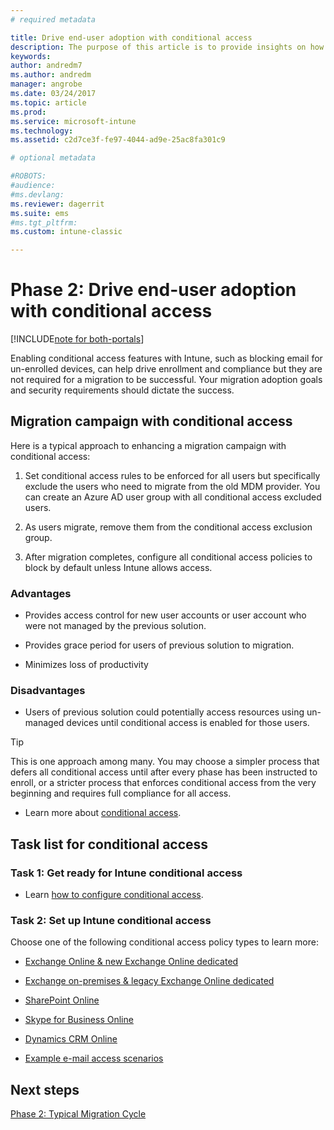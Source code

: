 ```yaml
---
# required metadata

title: Drive end-user adoption with conditional access 
description: The purpose of this article is to provide insights on how to leverage conditional access to drive Intune enrollment.
keywords:
author: andredm7
ms.author: andredm
manager: angrobe
ms.date: 03/24/2017
ms.topic: article
ms.prod:
ms.service: microsoft-intune
ms.technology:
ms.assetid: c2d7ce3f-fe97-4044-ad9e-25ac8fa301c9

# optional metadata

#ROBOTS:
#audience:
#ms.devlang:
ms.reviewer: dagerrit
ms.suite: ems
#ms.tgt_pltfrm:
ms.custom: intune-classic

---
```


# Phase 2: Drive end-user adoption with conditional access

[!INCLUDE[note for both-portals](./includes/note-for-both-portals.md)]

Enabling conditional access features with Intune, such as blocking email for un-enrolled devices, can help drive enrollment and compliance but they are not required for a migration to be successful. Your migration adoption goals and security requirements should dictate the success.

## Migration campaign with conditional access

Here is a typical approach to enhancing a migration campaign with conditional access:

1.  Set conditional access rules to be enforced for all users but specifically exclude the users who need to migrate from the old MDM provider. You can create an Azure AD user group with all conditional access excluded users.

2.  As users migrate, remove them from the conditional access exclusion group.

3.  After migration completes, configure all conditional access policies to block by default unless Intune allows access.

### Advantages

-   Provides access control for new user accounts or user account who were not managed by the previous solution.

-   Provides grace period for users of previous solution to migration.

-   Minimizes loss of productivity

### Disadvantages

-   Users of previous solution could potentially access resources using un-managed devices until conditional access is enabled for those users.

> [!TIP]
> This is one approach among many. You may choose a simpler process that defers all conditional access until after every phase has been instructed to enroll, or a stricter process that enforces conditional access from the very beginning and requires full compliance for all access.

-   Learn more about [conditional access](https://docs.microsoft.com/intune/conditional-access).

## Task list for conditional access

### Task 1: Get ready for Intune conditional access

-   Learn [how to configure conditional access](/intune-classic/deploy-use/restrict-access-to-email-and-o365-services-with-microsoft-intune).

### Task 2: Set up Intune conditional access

Choose one of the following conditional access policy types to learn more:

-   [Exchange Online & new Exchange Online dedicated](/intune-classic/deploy-use/restrict-access-to-exchange-online-with-microsoft-intune)

-   [Exchange on-premises & legacy Exchange Online dedicated](/intune-classic/deploy-use/restrict-access-to-exchange-onpremises-with-microsoft-intune)

-   [SharePoint Online](/intune-classic/deploy-use/restrict-access-to-sharepoint-online-with-microsoft-intune)

-   [Skype for Business Online](/intune-classic/deploy-use/restrict-access-to-skype-for-business-online-with-microsoft-intune)

-   [Dynamics CRM Online](/intune-classic/deploy-use/restrict-access-to-dynamics-crm-online-with-microsoft-intune)

-   [Example e-mail access scenarios](/intune-classic/deploy-use/restrict-email-access-example-scenarios)

## Next steps

[Phase 2: Typical Migration Cycle](migration-guide-cycle.md)
